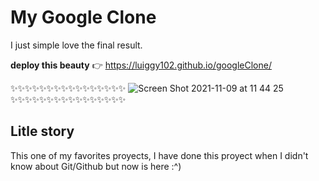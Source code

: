 # My Google Clone

I just simple love the final result.

**deploy this beauty** 👉 https://luiggy102.github.io/googleClone/

✨✨✨✨✨✨✨✨✨✨✨✨✨✨✨✨
![Screen Shot 2021-11-09 at 11 44 25](https://user-images.githubusercontent.com/79861715/140967167-89958317-d4f3-46cd-8984-f074aee0a198.png)
✨✨✨✨✨✨✨✨✨✨✨✨✨✨✨✨

## Litle story
This one of my favorites proyects, I have done this proyect when I didn't know about Git/Github but now is here :^)

